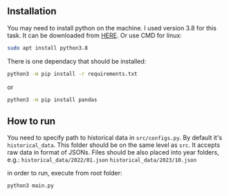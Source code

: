 ## Installation

You may need to install python on the machine. I used version 3.8 for this task. It can be downloaded from [HERE](https://www.python.org/downloads/). 
Or use CMD for linux:
```bash
sudo apt install python3.8
```
There is one dependacy that should be installed:
```bash
python3 -m pip install -r requirements.txt
```
or
```bash
python3 -m pip install pandas
```

## How to run
You need to specify path to historical data in `src/configs.py`. By default it's `historical_data`.
This folder should be on the same level as `src`. It accepts raw data in format of JSONs. Files should be also placed into year folders, e.g.:
`historical_data/2022/01.json`
`historical_data/2023/10.json`

in order to run, execute from root folder:
```bash
python3 main.py
```
